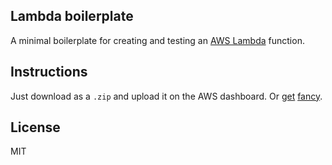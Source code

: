 ## Lambda boilerplate

A minimal boilerplate for creating and testing an [AWS Lambda](https://aws.amazon.com/lambda) function. 

## Instructions

Just download as a `.zip` and upload it on the AWS dashboard. Or [get](https://apex.sh/) [fancy](https://serverless.com/).

## License

MIT
